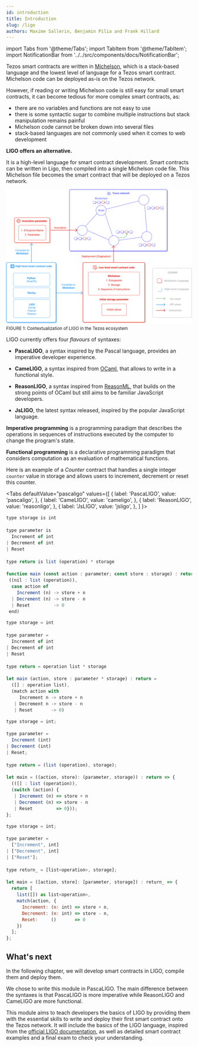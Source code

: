 ```yaml
---
id: introduction
title: Introduction
slug: /ligo
authors: Maxime Sallerin, Benjamin Pilia and Frank Hillard
---
```


import Tabs from '@theme/Tabs';
import TabItem from '@theme/TabItem';
import NotificationBar from '../../src/components/docs/NotificationBar';

Tezos smart contracts are written in [Michelson](https://opentezos.com/michelson), which is a stack-based language and the lowest level of language for a Tezos smart contract. Michelson code can be deployed as-is on the Tezos network.

However, if reading or writing Michelson code is still easy for small smart contracts, it can become tedious for more complex smart contracts, as:
- there are no variables and functions are not easy to use
- there is some syntactic sugar to combine multiple instructions but stack manipulation remains painful
- Michelson code cannot be broken down into several files
- stack-based languages are not commonly used when it comes to web development

**LIGO offers an alternative.**

It is a high-level language for smart contract development.
Smart contracts can be written in Ligo, then compiled into a single Michelson code file. 
This Michelson file becomes the smart contract that will be deployed on a Tezos network.

![](../../static/img/ligo/intro_schema.svg)
<small className="figure">FIGURE 1: Contextualization of LIGO in the Tezos ecosystem</small>

LIGO currently offers four _flavours_ of syntaxes:

- **PascaLIGO**, a syntax inspired by the Pascal language, provides an imperative developer experience.

- **CameLIGO**, a syntax inspired from [OCaml](https://ocaml.org/), that allows to write in a functional style.

- **ReasonLIGO**, a syntax inspired from [ReasonML](https://reasonml.github.io/), that builds on the strong points of OCaml but still aims to be familiar JavaScript developers.
  
- **JsLIGO**, the latest syntax released, inspired by the popular JavaScript language.


<NotificationBar>
  <p>

**Imperative programming** is a programming paradigm that describes the operations in sequences of instructions executed by the computer to change the program's state.

**Functional programming** is a declarative programming paradigm that considers computation as an evaluation of mathematical functions.

  </p>
</NotificationBar>

Here is an example of a _Counter_ contract that handles a single integer `counter` value in storage and allows users to increment, decrement or reset this counter.

<Tabs
  defaultValue="pascaligo"
  values={[
  { label: 'PascaLIGO', value: 'pascaligo', },
  { label: 'CameLIGO', value: 'cameligo', },
  { label: 'ReasonLIGO', value: 'reasonligo', },
  { label: 'JsLIGO', value: 'jsligo', },
  ]
}>

<TabItem value="pascaligo">

```js
type storage is int

type parameter is
  Increment of int
| Decrement of int
| Reset

type return is list (operation) * storage

function main (const action : parameter; const store : storage) : return is
 ((nil : list (operation)),
  case action of
    Increment (n) -> store + n
  | Decrement (n) -> store - n
  | Reset         -> 0
 end)
```

</TabItem>
<TabItem value="cameligo">

```js
type storage = int

type parameter =
  Increment of int
| Decrement of int
| Reset

type return = operation list * storage

let main (action, store : parameter * storage) : return =
  ([] : operation list),
  (match action with
     Increment n -> store + n
   | Decrement n -> store - n
   | Reset       -> 0)
```

</TabItem>
<TabItem value="reasonligo">

```js
type storage = int;

type parameter =
  Increment (int)
| Decrement (int)
| Reset;

type return = (list (operation), storage);

let main = ((action, store): (parameter, storage)) : return => {
  (([] : list (operation)),
  (switch (action) {
   | Increment (n) => store + n
   | Decrement (n) => store - n
   | Reset         => 0}));
};
```

</TabItem>
<TabItem value="jsligo">

```js
type storage = int;

type parameter =
  ["Increment", int]
| ["Decrement", int]
| ["Reset"];

type return_ = [list<operation>, storage];

let main = ([action, store]: [parameter, storage]) : return_ => {
  return [
    list([]) as list<operation>,
    match(action, {
      Increment: (n: int) => store + n,
      Decrement: (n: int) => store - n,
      Reset:     ()       => 0
    })
  ];
};
```

</TabItem>
</Tabs>

## What's next
In the following chapter, we will develop smart contracts in LIGO, compile them and deploy them.

We chose to write this module in PascaLIGO. The main difference between the syntaxes is that PascaLIGO is more imperative while ReasonLIGO and CameLIGO are more functional. 

This module aims to teach developers the basics of LIGO by providing them with the essential skills to write and deploy their first smart contract onto the Tezos network. It will include the basics of the LIGO language, inspired from the [official LIGO documentation](https://ligolang.org/docs/language-basics/types), as well as detailed smart contract examples and a final exam to check your understanding.

